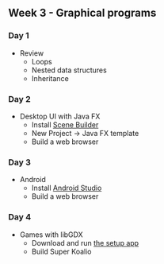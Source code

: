 ## Week 3 - Graphical programs

### Day 1

* Review
  * Loops
  * Nested data structures
  * Inheritance

### Day 2

* Desktop UI with Java FX
  * Install [Scene Builder](http://www.oracle.com/technetwork/java/javase/downloads/javafxscenebuilder-1x-archive-2199384.html)
  * New Project -> Java FX template
  * Build a web browser

### Day 3

* Android
  * Install [Android Studio](https://developer.android.com/sdk/index.html)
  * Build a web browser

### Day 4

* Games with libGDX
  * Download and run [the setup app](https://libgdx.badlogicgames.com/download.html)
  * Build Super Koalio
